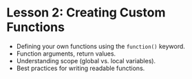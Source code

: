 # Lesson 2: Creating Custom Functions

* Defining your own functions using the `function()` keyword.
* Function arguments, return values.
* Understanding scope (global vs. local variables).
* Best practices for writing readable functions.
